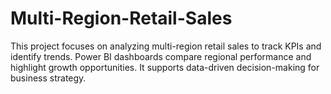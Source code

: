 # Multi-Region-Retail-Sales
This project focuses on analyzing multi-region retail sales to track KPIs and identify trends. Power BI dashboards compare regional performance and highlight growth opportunities. It supports data-driven decision-making for business strategy.
